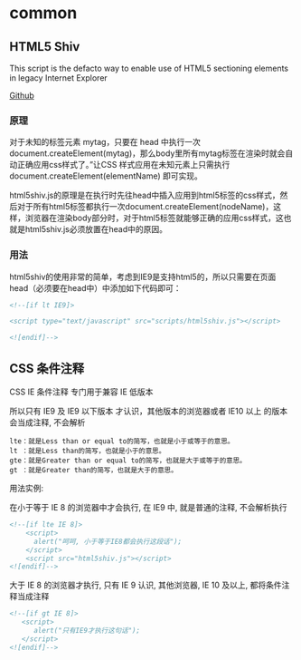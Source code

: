 # common

## HTML5 Shiv

This script is the defacto way to enable use of HTML5 sectioning elements in legacy Internet Explorer

[Github](https://github.com/aFarkas/html5shiv)

### 原理

对于未知的标签元素 mytag，只要在 head 中执行一次document.createElement(mytag)，那么body里所有mytag标签在渲染时就会自动正确应用css样式了。”让CSS 样式应用在未知元素上只需执行 document.createElement(elementName) 即可实现。

html5shiv.js的原理是在执行时先往head中插入应用到html5标签的css样式，然后对于所有html5标签都执行一次document.createElement(nodeName)，这样，浏览器在渲染body部分时，对于html5标签就能够正确的应用css样式，这也就是html5shiv.js必须放置在head中的原因。

### 用法

html5shiv的使用非常的简单，考虑到IE9是支持html5的，所以只需要在页面head（必须要在head中）中添加如下代码即可：

```html
<!--[if lt IE9]>

<script type="text/javascript" src="scripts/html5shiv.js"></script>

<![endif]-->

```

## CSS 条件注释

CSS IE 条件注释 专门用于兼容 IE 低版本

所以只有 IE9 及 IE9 以下版本 才认识，其他版本的浏览器或者 IE10 以上 的版本会当成注释, 不会解析

```
lte：就是Less than or equal to的简写，也就是小于或等于的意思。
lt ：就是Less than的简写，也就是小于的意思。
gte：就是Greater than or equal to的简写，也就是大于或等于的意思。
gt ：就是Greater than的简写，也就是大于的意思。
```

用法实例:

在小于等于 IE 8 的浏览器中才会执行, 在 IE9 中, 就是普通的注释, 不会解析执行

```html
<!--[if lte IE 8]>
    <script>
      alert("呵呵, 小于等于IE8都会执行这段话");
    </script>
    <script src="html5shiv.js"></script>
<![endif]-->
```

大于 IE 8 的浏览器才执行, 只有 IE 9 认识, 其他浏览器, IE 10 及以上, 都将条件注释当成注释

```html
<!--[if gt IE 8]>
   <script>
      alert("只有IE9才执行这句话");
   </script>
<![endif]-->
```
